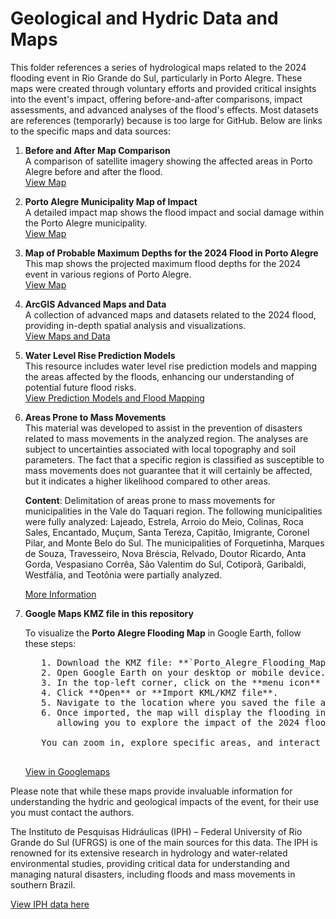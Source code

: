 # Geological and Hydric Data and Maps

This folder references a series of hydrological maps related to the 2024 flooding event in Rio Grande do Sul, particularly in Porto Alegre. These maps were created through voluntary efforts and provided critical insights into the event's impact, offering before-and-after comparisons, impact assessments, and advanced analyses of the flood's effects. 
Most datasets are references (temporarly) because is too large for GitHub. Below are links to the specific maps and data sources:

1. **Before and After Map Comparison**  
   A comparison of satellite imagery showing the affected areas in Porto Alegre before and after the flood.  
   [View Map](https://satelliteimagerydemostg.z5.web.core.windows.net/damage-assessment/brazil_porto_alegre_05_08_2024.html)

2. **Porto Alegre Municipality Map of Impact**  
   A detailed impact map shows the flood impact and social damage within the Porto Alegre municipality.  
   [View Map](https://storymaps.arcgis.com/stories/02d01e5f3a2b423893a2b2560fa8ecce)

3. **Map of Probable Maximum Depths for the 2024 Flood in Porto Alegre**  
   This map shows the projected maximum flood depths for the 2024 event in various regions of Porto Alegre.  
   [View Map](https://ee-leolaipelt.projects.earthengine.app/view/cheiasportoalegre2024)

4. **ArcGIS Advanced Maps and Data**  
   A collection of advanced maps and datasets related to the 2024 flood, providing in-depth spatial analysis and visualizations.  
   [View Maps and Data](https://storymaps.arcgis.com/stories/a81d69f4bccf42989609e3fe64d8ef48)

5. **Water Level Rise Prediction Models**  
   This resource includes water level rise prediction models and mapping the areas affected by the floods, enhancing our understanding of potential future flood risks.  
   [View Prediction Models and Flood Mapping](https://storymaps.arcgis.com/stories/a81d69f4bccf42989609e3fe64d8ef48)

6. **Areas Prone to Mass Movements**  
   This material was developed to assist in the prevention of disasters related to mass movements in the analyzed region. The analyses are subject to uncertainties associated with local topography and soil parameters. The fact that a specific region is classified as susceptible to mass movements does not guarantee that it will certainly be affected, but it indicates a higher likelihood compared to other areas.  
   
   **Content**: Delimitation of areas prone to mass movements for municipalities in the Vale do Taquari region. The following municipalities were fully analyzed: Lajeado, Estrela, Arroio do Meio, Colinas, Roca Sales, Encantado, Muçum, Santa Tereza, Capitão, Imigrante, Coronel Pilar, and Monte Belo do Sul. The municipalities of Forquetinha, Marques de Souza, Travesseiro, Nova Bréscia, Relvado, Doutor Ricardo, Anta Gorda, Vespasiano Corrêa, São Valentim do Sul, Cotiporã, Garibaldi, Westfália, and Teotônia were partially analyzed.  

   [More Information](https://www.ufrgs.br/gpden/wordpress/?p=2515)

7. **Google Maps KMZ file in this repository**

    To visualize the **Porto Alegre Flooding Map** in Google Earth, follow these steps:
    <pre>
      1. Download the KMZ file: **`Porto_Alegre_Flooding_Map_googlemaps.kmz`**.
      2. Open Google Earth on your desktop or mobile device.
      3. In the top-left corner, click on the **menu icon** (☰) and select **Projects**.
      4. Click **Open** or **Import KML/KMZ file**.
      5. Navigate to the location where you saved the file and select `Porto_Alegre_Flooding_Map_googlemaps.kmz`.
      6. Once imported, the map will display the flooding information for Porto Alegre, 
         allowing you to explore the impact of the 2024 floods in detail.

      You can zoom in, explore specific areas, and interact with the layers to analyze the flood impact data.
    </pre>

    [View in Googlemaps ](https://www.google.com/maps/d/viewer?mid=1F2r9aE2ikmUPdplswcceL57m57tfWlQ&ll=-30.100918274494354%2C-51.170058&z=11)



Please note that while these maps provide invaluable information for understanding the hydric and geological impacts of the event, for their use you must contact the authors.

The Instituto de Pesquisas Hidráulicas (IPH) – Federal University of Rio Grande do Sul (UFRGS) is one of the main sources for this data. The IPH is renowned for its extensive research in hydrology and water-related environmental studies, providing critical data for understanding and managing natural disasters, including floods and mass movements in southern Brazil. 

[View IPH data here](https://storymaps.arcgis.com/stories/a81d69f4bccf42989609e3fe64d8ef48)


